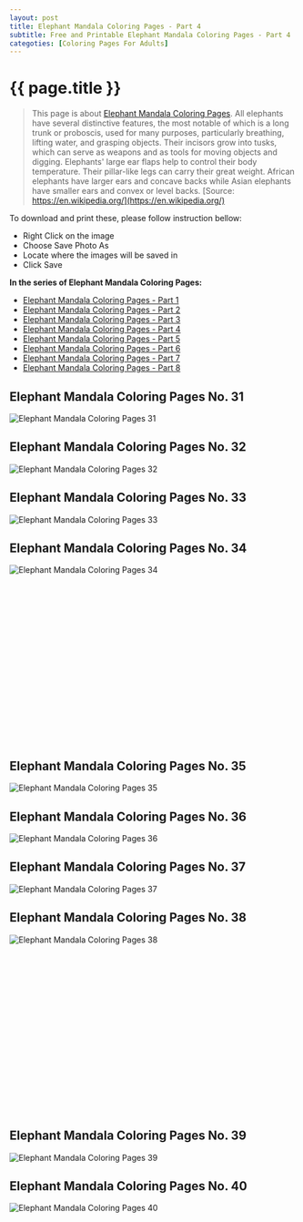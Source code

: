 ```yaml
---
layout: post
title: Elephant Mandala Coloring Pages - Part 4
subtitle: Free and Printable Elephant Mandala Coloring Pages - Part 4
categoties: [Coloring Pages For Adults]
---
```

{{ page.title }}
================
> This page is about [Elephant Mandala Coloring Pages](https://freecoloringpages.github.io/). All elephants have several distinctive features, the most notable of which is a long trunk or proboscis, used for many purposes, particularly breathing, lifting water, and grasping objects. Their incisors grow into tusks, which can serve as weapons and as tools for moving objects and digging. Elephants' large ear flaps help to control their body temperature. Their pillar-like legs can carry their great weight. African elephants have larger ears and concave backs while Asian elephants have smaller ears and convex or level backs. [Source: https://en.wikipedia.org/](https://en.wikipedia.org/)

To download and print these, please follow instruction bellow:
* Right Click on the image 
* Choose Save Photo As 
* Locate where the images will be saved in 
* Click Save

**In the series of Elephant Mandala Coloring Pages:**

* [Elephant Mandala Coloring Pages - Part 1](https://freecoloringpages.github.io/2017/11/28/Elephant-Mandala-Coloring-Pages-part-1.html)
* [Elephant Mandala Coloring Pages - Part 2](https://freecoloringpages.github.io/2017/11/28/Elephant-Mandala-Coloring-Pages-part-2.html)
* [Elephant Mandala Coloring Pages - Part 3](https://freecoloringpages.github.io/2017/11/28/Elephant-Mandala-Coloring-Pages-part-3.html)
* [Elephant Mandala Coloring Pages - Part 4](https://freecoloringpages.github.io/2017/11/28/Elephant-Mandala-Coloring-Pages-part-4.html)
* [Elephant Mandala Coloring Pages - Part 5](https://freecoloringpages.github.io/2017/11/28/Elephant-Mandala-Coloring-Pages-part-5.html)
* [Elephant Mandala Coloring Pages - Part 6](https://freecoloringpages.github.io/2017/11/28/Elephant-Mandala-Coloring-Pages-part-6.html)
* [Elephant Mandala Coloring Pages - Part 7](https://freecoloringpages.github.io/2017/11/28/Elephant-Mandala-Coloring-Pages-part-7.html)
* [Elephant Mandala Coloring Pages - Part 8](https://freecoloringpages.github.io/2017/11/28/Elephant-Mandala-Coloring-Pages-part-8.html)

## Elephant Mandala Coloring Pages No. 31
![Elephant Mandala Coloring Pages 31](https://freecoloringpages.github.io/img2/Elephant-Mandala-Coloring-Pages%20(31).jpg "Elephant Mandala Coloring Pages 31")

## Elephant Mandala Coloring Pages No. 32
![Elephant Mandala Coloring Pages 32](https://freecoloringpages.github.io/img2/Elephant-Mandala-Coloring-Pages%20(32).jpg "Elephant Mandala Coloring Pages 32")

## Elephant Mandala Coloring Pages No. 33
![Elephant Mandala Coloring Pages 33](https://freecoloringpages.github.io/img2/Elephant-Mandala-Coloring-Pages%20(33).jpg "Elephant Mandala Coloring Pages 33")

## Elephant Mandala Coloring Pages No. 34
![Elephant Mandala Coloring Pages 34](https://freecoloringpages.github.io/img2/Elephant-Mandala-Coloring-Pages%20(34).jpg "Elephant Mandala Coloring Pages 34")

<script async src="//pagead2.googlesyndication.com/pagead/js/adsbygoogle.js"></script><!-- Texxtonly --><ins class="adsbygoogle" style="display:inline-block;width:336px;height:280px" data-ad-client="ca-pub-6753140515841889" data-ad-slot="3207852233"></ins><script>(adsbygoogle = window.adsbygoogle || []).push({}); </script>

## Elephant Mandala Coloring Pages No. 35
![Elephant Mandala Coloring Pages 35](https://freecoloringpages.github.io/img2/Elephant-Mandala-Coloring-Pages%20(35).jpg "Elephant Mandala Coloring Pages 35")

## Elephant Mandala Coloring Pages No. 36
![Elephant Mandala Coloring Pages 36](https://freecoloringpages.github.io/img2/Elephant-Mandala-Coloring-Pages%20(36).jpg "Elephant Mandala Coloring Pages 36")

## Elephant Mandala Coloring Pages No. 37
![Elephant Mandala Coloring Pages 37](https://freecoloringpages.github.io/img2/Elephant-Mandala-Coloring-Pages%20(37).jpg "Elephant Mandala Coloring Pages 37")

## Elephant Mandala Coloring Pages No. 38
![Elephant Mandala Coloring Pages 38](https://freecoloringpages.github.io/img2/Elephant-Mandala-Coloring-Pages%20(38).jpg "Elephant Mandala Coloring Pages 38")

<script async src="//pagead2.googlesyndication.com/pagead/js/adsbygoogle.js"></script><!-- Texxtonly --><ins class="adsbygoogle" style="display:inline-block;width:336px;height:280px" data-ad-client="ca-pub-6753140515841889" data-ad-slot="3207852233"></ins><script>(adsbygoogle = window.adsbygoogle || []).push({}); </script>

## Elephant Mandala Coloring Pages No. 39
![Elephant Mandala Coloring Pages 39](https://freecoloringpages.github.io/img2/Elephant-Mandala-Coloring-Pages%20(39).jpg "Elephant Mandala Coloring Pages 39")

## Elephant Mandala Coloring Pages No. 40
![Elephant Mandala Coloring Pages 40](https://freecoloringpages.github.io/img2/Elephant-Mandala-Coloring-Pages%20(40).jpg "Elephant Mandala Coloring Pages 40")


